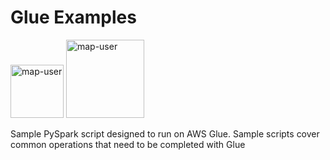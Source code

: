 # Glue Examples

<img width="85" alt="map-user" src="https://img.shields.io/badge/views-1038-green"> <img width="125" alt="map-user" src="https://img.shields.io/badge/unique visits-238-green">

Sample PySpark script designed to run on AWS Glue. Sample scripts cover common operations that need to be completed with Glue
